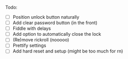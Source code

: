 Todo:

- [ ] Position unlock button naturally
- [ ] Add clear password button (in the front)
- [ ] Fiddle with delays 
- [ ] Add option to automatically close the lock
- [ ] (Re)move rickroll (nooooo)
- [ ] Prettify settings
- [ ] Add hard reset and setup (might be too much for rn)